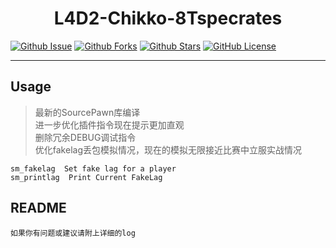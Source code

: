 
<div align="center">

# L4D2-Chikko-8Tspecrates

</div>

[![Github Issue](https://img.shields.io/github/issues/Sy1vian/L4D2-Chikko-Tank-swap)](https://github.com/Sy1vian/L4D2-Chikko-Tank-swap/issues)
[![Github Forks](https://img.shields.io/github/forks/Sy1vian/L4D2-Chikko-Tank-swap)](https://github.com/Sy1vian/L4D2-Chikko-Tank-swap/fork)
[![Github Stars](https://img.shields.io/github/stars/Sy1vian/L4D2-Chikko-Tank-swap)](https://github.com/Sy1vian/L4D2-Chikko-Tank-swap)
[![GitHub License](https://img.shields.io/github/license/Sy1vian/L4D2-Chikko-Tank-swap)](https://github.com/Sy1vian/L4D2-Chikko-Tank-swap/blob/master/LICENSE)

---

## Usage
> 最新的SourcePawn库编译  
> 进一步优化插件指令现在提示更加直观  
> 删除冗余DEBUG调试指令  
> 优化fakelag丢包模拟情况，现在的模拟无限接近比赛中立服实战情况  


```控制台输入
sm_fakelag  Set fake lag for a player
sm_printlag  Print Current FakeLag
```

## README
```text
如果你有问题或建议请附上详细的log
```
